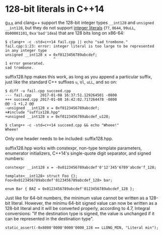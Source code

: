 # 128-bit literals in C++14 #

[g++](http://web.archive.org/web/20170109003102/https://gcc.gnu.org/onlinedocs/gcc/_005f_005fint128.html)
and clang++ support the 128-bit integer types `__int128` and `unsigned
__int128`, but they do not support [integer
literals](http://en.cppreference.com/w/cpp/language/integer_literal)
(`77`, `0644`, `99uLL`, `0b00001101`, `0xa'bad'1dea`) that are 128
bits long on x86-64:

```
$ clang++ -c -std=c++14 fail.cpp || echo "sad trombone."
fail.cpp:1:23: error: integer literal is too large to be represented in any integer type
unsigned __int128 x = 0xf0123456789abcdef;
                      ^
1 error generated.
sad trombone.
```

suffix128.hpp makes this work, as long as you append a particular
suffix, just like the standard C++ suffixes `u`, `Ul`, `uLL`, and so
on:

```
$ diff -u fail.cpp succeed.cpp
--- fail.cpp    2017-01-08 16:37:51.129264501 -0800
+++ succeed.cpp 2017-01-08 16:42:02.717264478 -0800
@@ -1 +1,2 @@
-unsigned __int128 x = 0xf0123456789abcdef;
+#include "suffix128.hpp"
+unsigned __int128 x = 0xf0123456789abcdef_u128;
```
```
$ clang++ -c -std=c++14 succeed.cpp && echo "Wheee!"
Wheee!
```

Only one header needs to be included: suffix128.hpp.

suffix128.hpp works with constexpr, non-type template parameters,
enumerator initializers, C++14's single-quote digit separator, and
signed numbers:

```
constexpr __int128 x = -0x0123456789abcdef'0'12'345'6789'abcde'f_128;
```
```
template<__int128> struct Foo {};
Foo<0x0123456789abcdef'0123456789abcdef_128> bar;
```
```
enum Bar { BAZ = 0x0123456789abcdef'0123456789abcdef_128 };
```

Just like for 64-bit numbers, the minimum value cannot be written as a
128-bit literal. However, the minimu 64-bit signed value can now be
written as a 128-bit literal and it will be converted properly,
according to 4.7, Integral conversions: "If the destination type is
signed, the value is unchanged if it can be represented in the
destination type".

```
static_assert(-0x8000'0000'0000'0000_128 == LLONG_MIN, "Literal min");
```